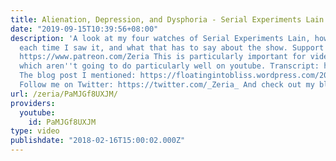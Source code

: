 ```yaml
---
title: Alienation, Depression, and Dysphoria - Serial Experiments Lain
date: "2019-09-15T10:39:56+08:00"
description: 'A look at my four watches of Serial Experiments Lain, how my life differed
  each time I saw it, and what that has to say about the show. Support me on Patreon:
  https://www.patreon.com/Zeria This is particularly important for videos like this,
  which aren''t going to do particularly well on youtube. Transcript: https://wp.me/p72BmX-2ps
  The blog post I mentioned: https://floatingintobliss.wordpress.com/2017/05/13/my-shifting-perception-of-serial-experiments-lain/
  Follow me on Twitter: https://twitter.com/_Zeria_ And check out my blog: https://floatingintobliss.wordpress.com/'
url: /zeria/PaMJGf8UXJM/
providers:
  youtube:
    id: PaMJGf8UXJM
type: video
publishdate: "2018-02-16T15:00:02.000Z"
---
```

